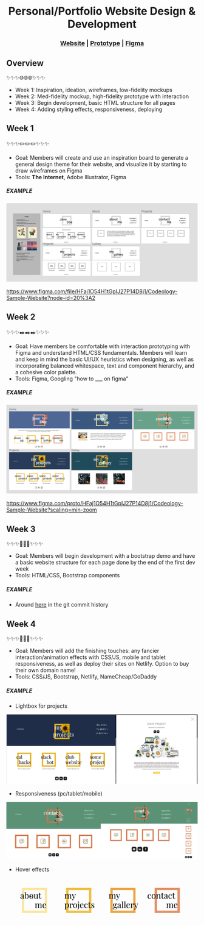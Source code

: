 <h1 align="center">Personal/Portfolio Website Design & Development </h1>

<h3 align="center"><a href="#">Website</a> | <a href="https://www.figma.com/proto/HFaj1O54H1tGpIJ27P14D8j1/Codeology-Sample-Website?scaling=min-zoom">Prototype</a> | <a href="https://www.figma.com/file/HFaj1O54H1tGpIJ27P14D8j1/Codeology-Sample-Website">Figma</a></h3>

## Overview
✨✨✨🌐🌐🌐✨✨✨
- Week 1: Inspiration, ideation, wireframes, low-fidelity mockups 
- Week 2: Med-fidelity mockup, high-fidelity prototype with interaction 
- Week 3: Begin development, basic HTML structure for all pages
- Week 4: Adding styling effects, responsiveness, deploying

## Week 1
✨✨✨✏️✏️✏️✨✨✨
- Goal: Members will create and use an inspiration board to generate a general design theme for their website, and visualize it by starting to draw wireframes on Figma
- Tools: **The Internet**, Adobe Illustrator, Figma

<h5>EXAMPLE</h5>

<div align="center"> 
    <img src="https://github.com/shalandy/codeology_samp_site/blob/master/sample_sc/wk1.png"/> 
</div>
            
https://www.figma.com/file/HFaj1O54H1tGpIJ27P14D8j1/Codeology-Sample-Website?node-id=20%3A2

## Week 2
✨✨✨✒️✒️✒️✨✨✨
- Goal: Have members be comfortable with interaction prototyping with Figma and understand HTML/CSS fundamentals. Members will learn and keep in mind the basic UI/UX heuristics when designing, as well as incorporating balanced whitespace, text and component hierarchy, and a cohesive color palette. 
- Tools: Figma, Googling "how to ___ on figma"

<h5>EXAMPLE</h5>

<div align="center"> 
    <img src="https://github.com/shalandy/codeology_samp_site/blob/master/sample_sc/wk2.png"/> 
</div>

https://www.figma.com/proto/HFaj1O54H1tGpIJ27P14D8j1/Codeology-Sample-Website?scaling=min-zoom

## Week 3
✨✨✨🎨🎨🎨✨✨✨
- Goal: Members will begin development with a bootstrap demo and have a basic website structure for each page done by the end of the first dev week 
- Tools: HTML/CSS, Bootstrap components

<h5>EXAMPLE</h5>

- Around [here](https://github.com/shalandy/codeology_samp_site/commit/e2542e637865fdb603460c2030a7143be4e2f1cc) in the git commit history

## Week 4
✨✨✨🍒🍒🍒✨✨✨
- Goal: Members will add the finishing touches: any fancier interaction/animation effects with CSS/JS, mobile and tablet responsiveness, as well as deploy their sites on Netlify. Option to buy their own domain name!
- Tools: CSS/JS, Bootstrap, Netlify, NameCheap/GoDaddy

<h5>EXAMPLE</h5>

- Lightbox for projects

<div align="center"> 
    <img src="https://github.com/shalandy/codeology_samp_site/blob/master/sample_sc/lightbox.png"/> 
</div>

- Responsiveness (pc/tablet/mobile)

<div align="center"> 
    <img src="https://github.com/shalandy/codeology_samp_site/blob/master/sample_sc/resp.png"/> 
</div>

- Hover effects

<div align="center"> 
    <img src="https://github.com/shalandy/codeology_samp_site/blob/master/sample_sc/hover.gif"/> 
</div>
